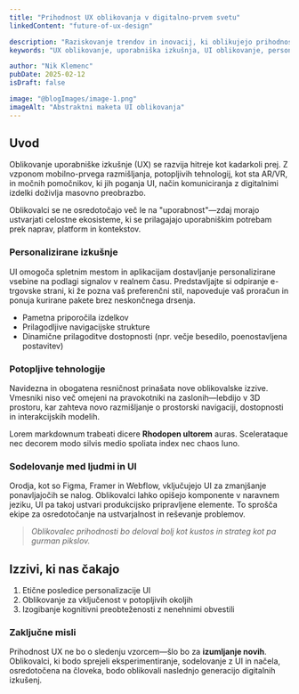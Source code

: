 ```yaml
---
title: "Prihodnost UX oblikovanja v digitalno-prvem svetu"
linkedContent: "future-of-ux-design"

description: "Raziskovanje trendov in inovacij, ki oblikujejo prihodnost UX oblikovanja, od potopljivih vmesnikov do personalizacije, ki jo poganja UI."
keywords: "UX oblikovanje, uporabniška izkušnja, UI oblikovanje, personalizacija, AR VR oblikovanje, potopljive tehnologije, UI trendi, digitalno oblikovanje, UX prihodnost, oblikovalski trendi"

author: "Nik Klemenc"
pubDate: 2025-02-12
isDraft: false

image: "@blogImages/image-1.png"
imageAlt: "Abstraktni maketa UI oblikovanja"
---
```


## Uvod

Oblikovanje uporabniške izkušnje (UX) se razvija hitreje kot kadarkoli prej. Z vzponom mobilno-prvega razmišljanja, potopljivih tehnologij, kot sta AR/VR, in močnih pomočnikov, ki jih poganja UI, način komuniciranja z digitalnimi izdelki doživlja masovno preobrazbo.

Oblikovalci se ne osredotočajo več le na "uporabnost"—zdaj morajo ustvarjati celostne ekosisteme, ki se prilagajajo uporabniškim potrebam prek naprav, platform in kontekstov.

### Personalizirane izkušnje

UI omogoča spletnim mestom in aplikacijam dostavljanje personalizirane vsebine na podlagi signalov v realnem času. Predstavljajte si odpiranje e-trgovske strani, ki že pozna vaš preferenčni stil, napoveduje vaš proračun in ponuja kurirane pakete brez neskončnega drsenja.

-   Pametna priporočila izdelkov
-   Prilagodljive navigacijske strukture
-   Dinamične prilagoditve dostopnosti (npr. večje besedilo, poenostavljena postavitev)

### Potopljive tehnologije

Navidezna in obogatena resničnost prinašata nove oblikovalske izzive. Vmesniki niso več omejeni na pravokotniki na zaslonih—lebdijo v 3D prostoru, kar zahteva novo razmišljanje o prostorski navigaciji, dostopnosti in interakcijskih modelih.

Lorem markdownum trabeati dicere **Rhodopen ultorem** auras. Scelerataque nec decorem modo silvis medio spoliata index nec chaos Iuno.

### Sodelovanje med ljudmi in UI

Orodja, kot so Figma, Framer in Webflow, vključujejo UI za zmanjšanje ponavljajočih se nalog. Oblikovalci lahko opišejo komponente v naravnem jeziku, UI pa takoj ustvari produkcijsko pripravljene elemente. To sprošča ekipe za osredotočanje na ustvarjalnost in reševanje problemov.

> _Oblikovalec prihodnosti bo deloval bolj kot kustos in strateg kot pa gurman pikslov._

## Izzivi, ki nas čakajo

1. Etične posledice personalizacije UI
2. Oblikovanje za vključenost v potopljivih okoljih
3. Izogibanje kognitivni preobteženosti z nenehnimi obvestili

### Zaključne misli

Prihodnost UX ne bo o sledenju vzorcem—šlo bo za **izumljanje novih**. Oblikovalci, ki bodo sprejeli eksperimentiranje, sodelovanje z UI in načela, osredotočena na človeka, bodo oblikovali naslednjo generacijo digitalnih izkušenj.
